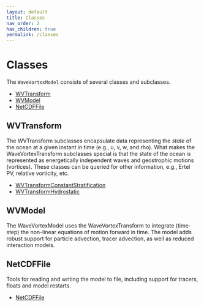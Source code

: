 ```yaml
---
layout: default
title: Classes
nav_order: 2
has_children: true
permalink: /classes
---
```


#  Classes

The `WaveVortexModel` consists of several classes and subclasses.

- [WVTransform](/classes/wvtransform/)
- [WVModel](/classes/wvmodel/)
- [NetCDFFile](/classes/netcdffile/)

## WVTransform

The WVTransform subclasses encapsulate data representing the *state* of the ocean at a given instant in time (e.g., u, v, w, and rho). What makes the WaveVortexTransform subclasses special is that the state of the ocean is represented as energetically independent waves and geostrophic motions (vortices). These classes can be queried for other information, e.g., Ertel PV, relative vorticity, etc.

- [WVTransformConstantStratification]()
- [WVTransformHydrostatic]()

## WVModel

The WaveVortexModel uses the WaveVortexTransform to integrate (time-step) the non-linear equations of motion forward in time. The model adds robust support for particle advection, tracer advection, as well as reduced interaction models.

## NetCDFFile

Tools for reading and writing the model to file, including support for tracers, floats and model restarts.

- [NetCDFFile](/classes/netcdffile/)
